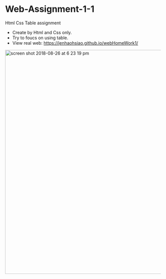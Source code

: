 # Web-Assignment-1-1
Html Css Table assignment

+  Create by Html and Css only.
+  Try to foucs on using table.
+ View real web: https://jenhaohsiao.github.io/webHomeWork1/
 
<img width="723" alt="screen shot 2018-08-26 at 6 23 19 pm" src="https://user-images.githubusercontent.com/12676014/44633755-26a1f100-a95d-11e8-9fc8-2c0cabfcc6ab.png">
